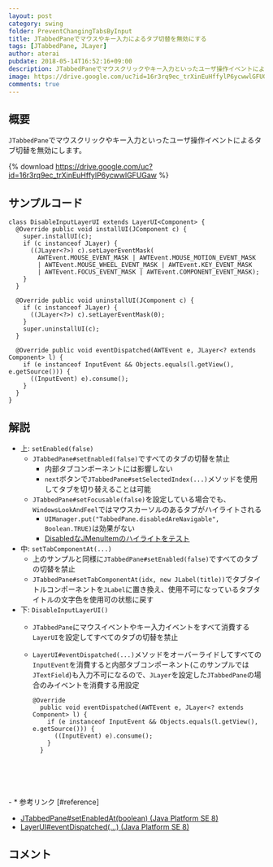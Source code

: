 ```yaml
---
layout: post
category: swing
folder: PreventChangingTabsByInput
title: JTabbedPaneでマウスやキー入力によるタブ切替を無効にする
tags: [JTabbedPane, JLayer]
author: aterai
pubdate: 2018-05-14T16:52:16+09:00
description: JTabbedPaneでマウスクリックやキー入力といったユーザ操作イベントによるタブ切替を無効にします。
image: https://drive.google.com/uc?id=16r3rq9ec_trXinEuHffylP6ycwwlGFUGaw
comments: true
---
```

## 概要
`JTabbedPane`でマウスクリックやキー入力といったユーザ操作イベントによるタブ切替を無効にします。

{% download https://drive.google.com/uc?id=16r3rq9ec_trXinEuHffylP6ycwwlGFUGaw %}

## サンプルコード
<pre class="prettyprint"><code>class DisableInputLayerUI extends LayerUI&lt;Component&gt; {
  @Override public void installUI(JComponent c) {
    super.installUI(c);
    if (c instanceof JLayer) {
      ((JLayer&lt;?&gt;) c).setLayerEventMask(
        AWTEvent.MOUSE_EVENT_MASK | AWTEvent.MOUSE_MOTION_EVENT_MASK
        | AWTEvent.MOUSE_WHEEL_EVENT_MASK | AWTEvent.KEY_EVENT_MASK
        | AWTEvent.FOCUS_EVENT_MASK | AWTEvent.COMPONENT_EVENT_MASK);
    }
  }

  @Override public void uninstallUI(JComponent c) {
    if (c instanceof JLayer) {
      ((JLayer&lt;?&gt;) c).setLayerEventMask(0);
    }
    super.uninstallUI(c);
  }

  @Override public void eventDispatched(AWTEvent e, JLayer&lt;? extends Component&gt; l) {
    if (e instanceof InputEvent &amp;&amp; Objects.equals(l.getView(), e.getSource())) {
      ((InputEvent) e).consume();
    }
  }
}
</code></pre>

## 解説
- 上: `setEnabled(false)`
    - `JTabbedPane#setEnabled(false)`ですべてのタブの切替を禁止
        - 内部タブコンポーネントには影響しない
        - `next`ボタンで`JTabbedPane#setSelectedIndex(...)`メソッドを使用してタブを切り替えることは可能
    - `JTabbedPane#setFocusable(false)`を設定している場合でも、`WindowsLookAndFeel`ではマウスカーソルのあるタブがハイライトされる
        - `UIManager.put("TabbedPane.disabledAreNavigable", Boolean.TRUE)`は効果がない
        - [DisabledなJMenuItemのハイライトをテスト](https://ateraimemo.com/Swing/DisabledAreNavigable.html)
- 中: `setTabComponentAt(...)`
    - 上のサンプルと同様に`JTabbedPane#setEnabled(false)`ですべてのタブの切替を禁止
    - `JTabbedPane#setTabComponentAt(idx, new JLabel(title))`でタブタイトルコンポーネントを`JLabel`に置き換え、使用不可になっているタブタイトルの文字色を使用可の状態に戻す
- 下: `DisableInputLayerUI()`
    - `JTabbedPane`にマウスイベントやキー入力イベントをすべて消費する`LayerUI`を設定してすべてのタブの切替を禁止
    - `LayerUI#eventDispatched(...)`メソッドをオーバーライドしてすべての`InputEvent`を消費すると内部タブコンポーネント(このサンプルでは`JTextField`)も入力不可になるので、`JLayer`を設定した`JTabbedPane`の場合のみイベントを消費する用設定
        
        <pre class="prettyprint"><code>@Override
        public void eventDispatched(AWTEvent e, JLayer&lt;? extends Component&gt; l) {
          if (e instanceof InputEvent &amp;&amp; Objects.equals(l.getView(), e.getSource())) {
            ((InputEvent) e).consume();
          }
        }
</code></pre>
    - * 参考リンク [#reference]
- [JTabbedPane#setEnabledAt(boolean) (Java Platform SE 8)](https://docs.oracle.com/javase/jp/8/docs/api/javax/swing/JTabbedPane.html#setEnabledAt-int-boolean-)
- [LayerUI#eventDispatched(...) (Java Platform SE 8)](https://docs.oracle.com/javase/jp/8/docs/api/javax/swing/plaf/LayerUI.html#eventDispatched-java.awt.AWTEvent-javax.swing.JLayer-)

<!-- dummy comment line for breaking list -->

## コメント
